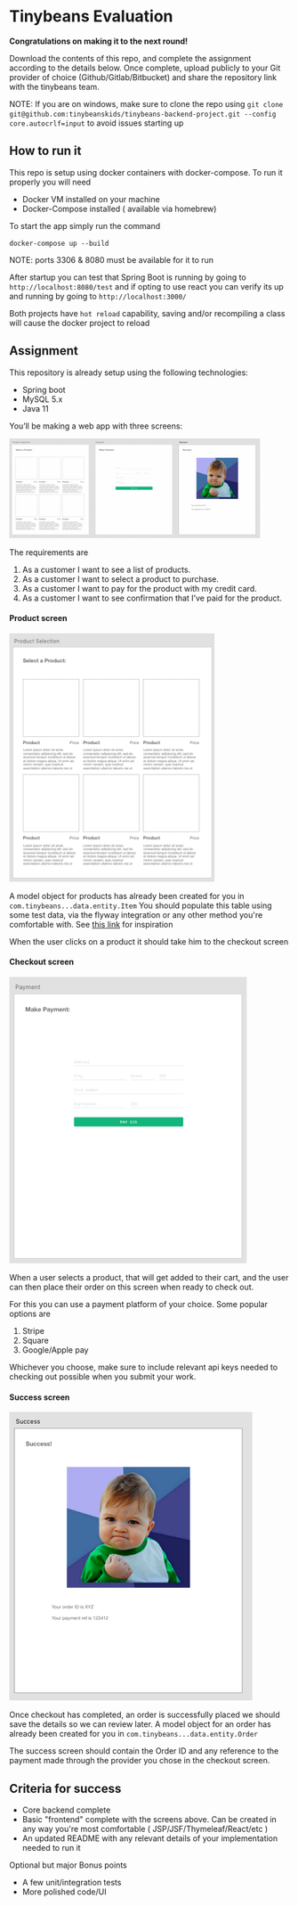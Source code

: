 # Tinybeans Evaluation

**Congratulations on making it to the next round!** 


Download the contents of this repo, and complete the assignment according to the details below. 
Once complete, upload publicly to your Git provider of choice (Github/Gitlab/Bitbucket) and share the repository link with the tinybeans team.

NOTE: If you are on windows, make sure to clone the repo using `git clone git@github.com:tinybeanskids/tinybeans-backend-project.git --config core.autocrlf=input` to avoid issues starting up


## How to run it
This repo is setup using docker containers with docker-compose. To run it properly you will need 

- Docker VM installed on your machine
- Docker-Compose installed ( available via homebrew)

To start the app simply run the command 
```
docker-compose up --build
```

NOTE: ports 3306 & 8080 must be available for it to run

After startup you can test that Spring Boot is running by going to `http://localhost:8080/test`
and if opting to use react you can verify its up and running by going to `http://localhost:3000/`

Both projects have `hot reload` capability, saving and/or recompiling a class will cause the docker project to reload


## Assignment

This repository is already setup using the following technologies:

- Spring boot
- MySQL 5.x
- Java 11


You’ll be making a web app with three screens: 

![Overview](docs/img/overview.png)


The requirements are

1. As a customer I want to see a list of products. 
2. As a customer I want to select a product to purchase. 
3. As a customer I want to pay for the product with my credit card. 
4. As a customer I want to see confirmation that I’ve paid for the product.


#### Product screen 

![Products](docs/img/products.png)

A model object for products has already been created for you in `com.tinybeans...data.entity.Item` 
You should populate this table using some test data, via the flyway integration or any other method you're comfortable with.
See [this link](https://medium.com/@jonashavers/how-to-create-database-test-data-for-spring-boot-applications-with-flyway-db-294a436db7ee) for inspiration

When the user clicks on a product it should take him to the checkout screen

#### Checkout screen 

![Checkout](docs/img/checkout.png)

When a user selects a product, that will get added to their cart, and the user can then place their order on this screen when ready to check out.

For this you can use a payment platform of your choice. Some popular options are
1. Stripe
2. Square
3. Google/Apple pay

Whichever you choose, make sure to include relevant api keys needed to checking out possible when you submit your work.


#### Success screen 

![Success](docs/img/success.png)

Once checkout has completed, an order is successfully placed we should save the details so we can review later. A model object for an order has already been created for you in `com.tinybeans...data.entity.Order`

The success screen should contain the Order ID and any reference to the payment made through the provider you chose in the checkout screen.


## Criteria for success

- Core backend complete
- Basic "frontend" complete with the screens above. Can be created in any way you're most comfortable ( JSP/JSF/Thymeleaf/React/etc )
- An updated README with any relevant details of your implementation needed to run it

Optional but major Bonus points
- A few unit/integration tests
- More polished code/UI




